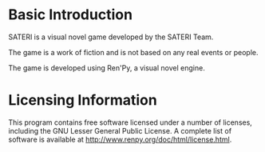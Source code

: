 # Basic Introduction

SATERI is a visual novel game developed by the SATERI Team.

The game is a work of fiction and is not based on any real events or people.

The game is developed using Ren'Py, a visual novel engine. 

# Licensing Information

This program contains free software licensed under a number of licenses, including the GNU Lesser General Public License. A complete list of software is available at http://www.renpy.org/doc/html/license.html.